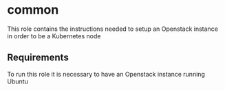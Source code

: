 common
=========

This role contains the instructions needed to setup an Openstack instance in order to be a Kubernetes node

Requirements
------------

To run this role it is necessary to have an Openstack instance running Ubuntu